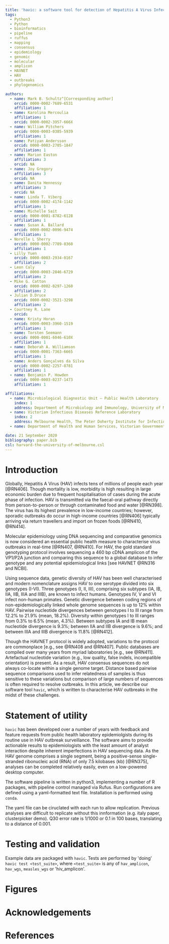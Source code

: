 ```yaml
---
title: 'havic: a software tool for detection of Hepatitis A Virus Infection Clusters from clinical cDNA sequences'
tags:
  - Python3
  - Python
  - bioinformatics
  - pipeline
  - ruffus
  - mapping
  - consensus
  - epidemiology
  - genomic
  - molecular
  - amplicon
  - HAVNET
  - HAV
  - outbreaks
  - phylogenomics

authors:
  - name: Mark B. Schultz^[Corresponding author]
    orcid: 0000-0002-7689-6531
    affiliation: 1
  - name: Karolina Mercoulia
    affiliation: 1
    orcid: 0000-0002-3957-666X
  - name: William Pitchers
    orcid: 0000-0003-0385-5939
    affiliation: 1
  - name: Patiyan Andersson
    orcid: 0000-0003-2705-1847
    affiliation: 1
  - name: Marion Easton
    affiliation: 3
    orcid: NA
  - name: Joy Gregory
    affiliation: 3
    orcid: NA
  - name: Danita Hennessy
    affiliation: 3
    orcid: NA
  - name: Linda T. Viberg
    orcid: 0000-0002-4174-1142
    affiliation: 1
  - name: Michelle Sait
    orcid: 0000-0001-8782-6128
    affiliation: 1
  - name: Susan A. Ballard
    orcid: 0000-0002-0096-9474
    affiliation: 1
  - Norelle L Sherry
    orcid: 0000-0002-7789-8360
    affiliation: 1
  - Lilly Yuen
    orcid: 0000-0003-2934-0167
    affiliation: 2
  - Leon Caly
    orcid: 0000-0003-2846-6729
    affiliation: 2
  - Mike G. Catton
    orcid: 0000-0002-0297-1260
    affiliation: 2
  - Julian D.Druce
    orcid: 0000-0002-3521-3298
    affiliation: 2
  - Courtney R. Lane
    orcid: 
  - name: Kristy Horan
    orcid: 0000-0003-3960-1519
    affiliation: 1
  - name: Torsten Seemann
    orcid: 0000-0001-6046-610X
    affiliation: 1
  - name: Deborah A. Williamson
    orcid: 0000-0001-7363-6665
    affiliation: 1
  - name: Anders Gonçalves da Silva
    orcid: 0000-0002-2257-8781
    affiliation: 1
  - name: Benjamin P. Howden
    orcid: 0000-0003-0237-1473
    affiliation: 1

affiliations:
  - name: Microbiological Diagnostic Unit – Public Health Laboratory
    index: 1
    address: Department of Microbiology and Immunology, University of Melbourne at The Peter Doherty Institute for Infection and Immunity, 792 Elizabeth Street, Melbourne, Victoria, Australia, 3000
  - name: Victorian Infectious Diseases Reference Laboratory
    index: 2
    address: Melbourne Health, The Peter Doherty Institute for Infection and Immunity, 792 Elizabeth Street, Melbourne, Victoria, Australia, 3000
  - name: Department of Health and Human Services, Victorian Government, Australia

date: 21 September 2020
bibliography: paper.bib
csl: harvard-the-university-of-melbourne.csl
---
```


# Introduction

Globally, Hepatitis A Virus (HAV) infects tens of millions of people each year [@RN406].  Though mortality is low, morbidity is high resulting in large economic burden due to frequent hospitalisation of cases during the acute phase of infection.  HAV is transmitted via the faecal-oral pathway directly from person-to-person or through contaminated food and water [@RN398].  The virus has its highest prevalence in low-income countries; however, sporadic outbreaks do occur in high-income countries [@RN406] typically arriving via return travellers and import on frozen foods [@RN410, @RN414].  

Molecular epidemiology using DNA sequencing and comparative genomics is now considered an essential public health measure to characterise virus outbreaks in real-time [@RN407, @RN410].  For HAV, the gold standard genotyping protocol involves sequencing a 460 bp cDNA amplicon of the VP1/P2A junction and comparing this sequence to a global database to infer genotype and any potential epidemiological links [see HAVNET @RN316 and NCBI].  

Using sequence data, genetic diversity of HAV has been well characterised and modern nomenclature assigns HAV to one serotype divided into six genotypes (I-VI).  Three genotypes (I, II, III), comprising six subtypes (IA, IB, IIA, IIB, IIIA and IIIB), are known to infect humans.  Genotypes IV, V and VI infect non-human primates.  Genetic divergence between coding regions of non-epidemiologically linked whole genome sequences is up to 12% within HAV.  Pairwise nucleotide divergences between genotypes I to III range from 12.2% to 21.9% (mean, 18.2%).  Diversity within genotypes I to III ranges from 0.3% to 6.5% (mean, 4.3%). Between subtypes IA and IB mean nucleotide divergence is 9.3%; between IIA and IIB divergence is 9.6%; and between IIIA and IIIB divergence is 11.8% [@RN412].  

Though the HAVNET protocol is widely adopted, variations to the protocol are commonplace [e.g., see @RN408 and @RN407].  Public databases are compiled over many years from myriad laboratories [e.g., see @RN411].  Artefactual nucleotide variation (e.g., low quality, false indels, incompatible orientation) is present.  As a result, HAV consensus sequences do not always co-locate within a single genome target.  Distance based pairwise sequence comparisons used to infer relatedness of samples is thus sensitive to these variations but comparison of large numbers of sequences is often required to resolve outbreaks.  In this article, we describe our software tool `havic`, which is written to characterise HAV outbreaks in the midst of these challenges.  

# Statement of utility

`havic` has been developed over a number of years with feedback and feature requests from public health laboratory epidemiolgists during its routine use in HAV outbreak surveillance.  The software aims to provide actionable results to epidemiologists with the least amount of analyst interaction despite inherent imperfections in HAV sequencing data.  As the HAV genome comprises a single segment, being a positive-sense single-stranded ribonucleic acid (RNA) of only 7.5 kilobases (kb) [@RN375], analyses can be completed relatively easily, even on a low-powered desktop computer.  

The software pipeline is written in python3, implementing a number of R packages, with pipeline control managed via Rufus.  Run configurations are defined using a yaml-formatted text file.  Installation is performed using `conda`.  

The yaml file can be ciruclated with each run to allow replication.  Previous analyses are difficult to replicate without this innformation (e.g. italy paper, clusterpicker demo).  Q30 error rate is 1/1000 or 0.1 in 100 bases, translating to a distance of 0.001.  

# Testing and validation

Example data are packaged with `havic`.  Tests are performed by 'doing' `havic test <test_suite>`, where `<test_suite>` is any of `hav_amplicon`, `hav_wgs`, `measles_wgs` or 'hiv_amplicon'.

# Figures


# Acknowledgements


# References

